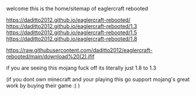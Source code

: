 welcome this is the home/sitemap of eaglercraft rebooted

https://daditto2012.github.io/eaglercraft-rebooted/
https://daditto2012.github.io/eaglercraft-rebooted/1.3
https://daditto2012.github.io/eaglercraft-rebooted/1.5
https://daditto2012.github.io/eaglercraft-rebooted/1.8

https://raw.githubusercontent.com/daditto2012/eaglercraft-rebooted/main/download%20(2).jfif








if you are seeing this mojang fuck off its literally just 1.8 to 1.3 

(if you dont own minecraft and your playing this go support mojang's great work by buying their game :) )
